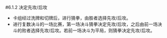#6.1.2        决定先攻/后攻
* 卡组经过洗牌和切牌后，进行猜拳，由胜者选择先攻/后攻。
* 进行复数决斗的一场比赛，第一场决斗猜拳决定先攻/后攻，之后由前一场决斗的败者选择先攻/后攻。若前一场决斗为平局，则猜拳决定先攻/后攻。
